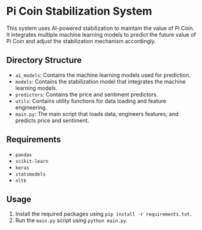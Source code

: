 Pi Coin Stabilization System
==========================

This system uses AI-powered stabilization to maintain the value of Pi Coin. It integrates multiple machine learning models to predict the future value of Pi Coin and adjust the stabilization mechanism accordingly.

Directory Structure
--------------------

* `ai_models`: Contains the machine learning models used for prediction.
* `models`: Contains the stabilization model that integrates the machine learning models.
* `predictors`: Contains the price and sentiment predictors.
* `utils`: Contains utility functions for data loading and feature engineering.
* `main.py`: The main script that loads data, engineers features, and predicts price and sentiment.

Requirements
------------

* `pandas`
* `scikit-learn`
* `keras`
* `statsmodels`
* `nltk`

Usage
-----

1. Install the required packages using `pip install -r requirements.txt`.
2. Run the `main.py` script using `python main.py`.

